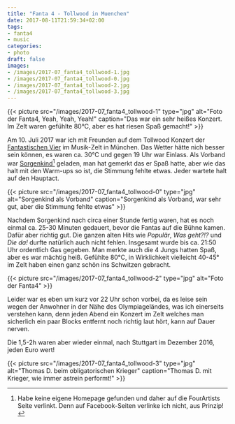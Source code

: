 ```yaml
---
title: "Fanta 4 - Tollwood in Muenchen"
date: 2017-08-11T21:59:34+02:00
tags:
- fanta4
- music
categories:
- photo
draft: false
images:
- /images/2017-07_fanta4_tollwood-1.jpg
- /images/2017-07_fanta4_tollwood-0.jpg
- /images/2017-07_fanta4_tollwood-2.jpg
- /images/2017-07_fanta4_tollwood-3.jpg
---
```


{{< picture src="/images/2017-07_fanta4_tollwood-1" type="jpg" alt="Foto der Fanta4, Yeah, Yeah, Yeah!" caption="Das war ein sehr heißes Konzert. Im Zelt waren gefühlte 80°C, aber es hat riesen Spaß gemacht!" >}}

Am 10. Juli 2017 war ich mit Freunden auf dem Tollwood Konzert der [Fantastischen Vier](https://diefantastischenvier.de) im Musik-Zelt in München.
Das Wetter hätte nich besser sein können, es waren ca. 30°C und gegen 19 Uhr war Einlass.
Als Vorband war [Sorgenkind](http://www.fourartists.com/artists/s/sorgenkind.html)[^1] geladen, man hat gemerkt das er Spaß hatte, aber wie das halt mit den Warm-ups so ist, die Stimmung fehlte etwas.
Jeder wartete halt auf den Hauptact.

{{< picture src="/images/2017-07_fanta4_tollwood-0" type="jpg" alt="Sorgenkind als Vorband" caption="Sorgenkind als Vorband, war sehr gut, aber die Stimmung fehlte etwas" >}}

Nachdem Sorgenkind nach circa einer Stunde fertig waren, hat es noch einmal ca. 25-30 Minuten gedauert, bevor die Fantas auf
die Bühne kamen. Dafür aber richtig gut. Die ganzen alten Hits wie _Populär_, _Was geht?!?_ und _Die da!_ durfte natürlich auch nicht fehlen.
Insgesamt wurde bis ca. 21:50 Uhr ordentlich Gas gegeben. Man merkte auch die 4 Jungs hatten Spaß, aber es war mächtig heiß.
Gefühlte 80°C, in Wirklichkeit vielleicht 40-45° im Zelt haben einen ganz schön ins Schwitzen gebracht.

{{< picture src="/images/2017-07_fanta4_tollwood-2" type="jpg" alt="Foto der Fanta4" >}}

Leider war es eben um kurz vor 22 Uhr schon vorbei, da es leise sein wegen der Anwohner in der Nähe des Olympiageländes, was ich
einerseits verstehen kann, denn jeden Abend ein Konzert im Zelt welches man sicherlich ein paar Blocks entfernt noch richtig laut hört, kann auf Dauer nerven.

Die 1,5-2h waren aber wieder einmal, nach Stuttgart im Dezember 2016, jeden Euro wert!

{{< picture src="/images/2017-07_fanta4_tollwood-3" type="jpg" alt="Thomas D. beim obligatorischen Krieger" caption="Thomas D. mit Krieger, wie immer astrein performt!" >}}

[^1]: Habe keine eigene Homepage gefunden und daher auf die FourArtists Seite verlinkt. Denn auf Facebook-Seiten verlinke ich nicht, aus Prinzip!
